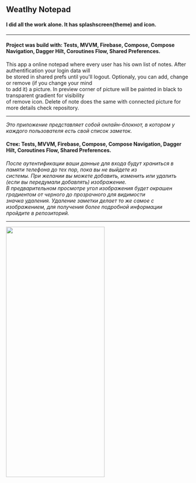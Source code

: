 ## Weatlhy Notepad  
#### I did all the work alone.  It has splashscreen(theme) and icon.  
____
#### __Project was build with: Tests, MVVM, Firebase, Compose, Compose Navigation, Dagger Hilt, Coroutines Flow, Shared Preferences.__  
This app a online notepad where every user has his own list of notes. After authentification your login data will  
be stored in shared prefs until you'll logout. Optionaly, you can add, change or remove (if you change your mind  
to add it) a picture. In preview corner of picture will be painted in black to transparent gradient for visibility  
of remove icon. Delete of note does the same with connected picture for more details check repository.  
____  
_Это приложение представляет собой онлайн-блокнот, в котором у каждого пользователя есть свой список заметок._  
####  __Стек: Tests, MVVM, Firebase, Compose, Compose Navigation, Dagger Hilt, Coroutines Flow, Shared Preferences.__
_После аутентификации ваши данные для входа будут храниться в памяти телефона до тех пор, пока вы не выйдете из  
системы. При желании вы можете добавить, изменить или  удалить (если вы передумали добавлять) изображение.  
В предварительном просмотре угол изображения будет окрашен градиентом от черного до прозрачного для видимости  
значка удаления. Удаление  заметки делает то же самое с  изображением, для получения более подробной информации  
пройдите в  репозиторий._  
____  
<img src="https://github.com/oldr1990/oldr1990/blob/master/Readme/wnotepad_anim.gif" width="270" height="685">
